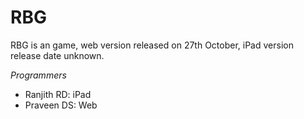 # RBG
RBG is an game, web version released on 27th October, iPad version release date unknown.  

_Programmers_
- Ranjith RD: iPad
- Praveen DS: Web
